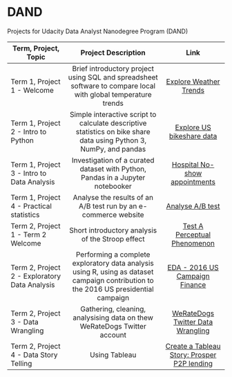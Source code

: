 # DAND
Projects for Udacity Data Analyst Nanodegree Program (DAND)


|Term, Project, Topic|Project Description | Link |
| ------------------ |:---------------------:| :-------:|
|Term 1, Project 1 - Welcome |Brief introductory project using SQL and spreadsheet software to compare local with global temperature trends| [Explore Weather Trends](t1p1/termperature_trends.pdf)|
|Term 1, Project 2 - Intro to Python | Simple interactive script to calculate descriptive statistics on bike share data using Python 3, NumPy, and pandas | [Explore US bikeshare data](t1p2/README.md)|
|Term 1, Project 3 - Intro to Data Analysis | Investigation of a curated dataset with Python, Pandas in a Jupyter notebooker| [Hospital No-show appointments](t1p3/dand-project-investigate-a-dataset_final.ipynb)|
|Term 1, Project 4 - Practical statistics | Analyse the results of an A/B test run by an e-commerce website| [Analyse A/B test](t1p4/Analyze_ab_test_results_notebook.ipynb)|
|Term 2, Project 1 - Term 2 Welcome | Short introductory analysis of the Stroop effect| [Test A Perceptual Phenomenon](t2p1/Test_a_Perceptual_Phenomenon.ipynb)|
|Term 2, Project 2 - Exploratory Data Analysis |Performing a complete exploratory data analysis using R, using as dataset campaign contribution to the 2016 US presidential campaign | [EDA - 2016 US Campaign Finance](t2p2/dand_t2p2_campaign_finance.html)|
|Term 2, Project 3 - Data Wrangling |Gathering, cleaning, analysising data on thew WeRateDogs Twitter account| [WeRateDogs Twitter Data Wrangling](t2p3/README.md)|
|Term 2, Project 4 - Data Story Telling|Using Tableau | [Create a Tableau Story: Prosper P2P lending](t2p4/DAND_t2p4_report_Prosper.pdf)|
 



